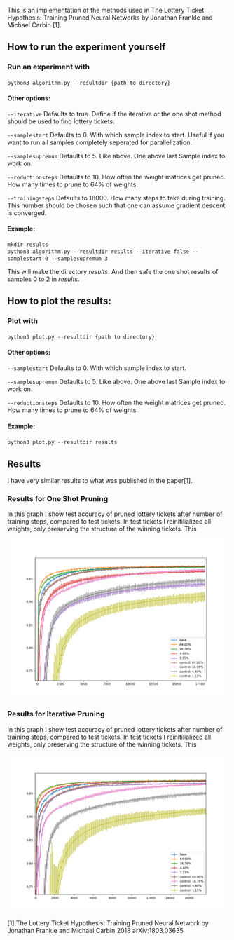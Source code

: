 This is an implementation of the methods used in The Lottery Ticket Hypothesis: Training Pruned Neural Networks by Jonathan Frankle and Michael Carbin [1].

## How to run the experiment yourself

### Run an experiment with

`python3 algorithm.py --resultdir {path to directory}`

#### Other options:

`--iterative`
Defaults to true. Define if the iterative or the one shot method should be used to find lottery tickets.

`--samplestart`
Defaults to 0. With which sample index to start. Useful if you want to run all samples completely seperated for parallelization.

`--samplesupremum`
Defaults to 5. Like above. One above last Sample index to work on.

`--reductionsteps`
Defaults to 10. How often the weight matrices get pruned. How many times to prune to 64% of weights.

`--trainingsteps`
Defaults to 18000. How many steps to take during training. This number should be chosen such that one can assume gradient descent is converged.

#### Example:

```
mkdir results
python3 algorithm.py --resultdir results --iterative false --samplestart 0 --samplesupremum 3
```

This will make the directory *results*. And then safe the one shot results of samples 0 to 2 in *results*.

## How to plot the results:

### Plot with
`python3 plot.py --resultdir {path to directory}`

#### Other options:

`--samplestart`
Defaults to 0. With which sample index to start.

`--samplesupremum`
Defaults to 5. Like above. One above last Sample index to work on.

`--reductionsteps`
Defaults to 10. How often the weight matrices get pruned. How many times to prune to 64% of weights.

#### Example:

`python3 plot.py --resultdir results`

## Results
I have very similar results to what was published in the paper[1].

### Results for One Shot Pruning

In this graph I show test accuracy of pruned lottery tickets after number of training steps, compared to test tickets. In test tickets I reinitilialized all weights, only preserving the structure of the winning tickets. This

![Graph Example](ResultsOneShot4Samples18000Iterations.png)

### Results for Iterative Pruning

In this graph I show test accuracy of pruned lottery tickets after number of training steps, compared to test tickets. In test tickets I reinitilialized all weights, only preserving the structure of the winning tickets. This

![Graph Example](ResultsIterative4Samples18000Iterations.png)

[1] The Lottery Ticket Hypothesis: Training Pruned Neural Network by Jonathan Frankle and Michael Carbin 2018 arXiv:1803.03635